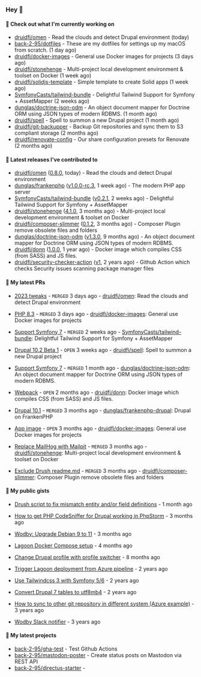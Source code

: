 ### Hey 👋

#### 👷 Check out what I'm currently working on


- [druidfi/omen](https://github.com/druidfi/omen) - Read the clouds and detect Drupal environment (today)
- [back-2-95/dotfiles](https://github.com/back-2-95/dotfiles) - These are my dotfiles for settings up my macOS from scratch. (1 day ago)
- [druidfi/docker-images](https://github.com/druidfi/docker-images) - General use Docker images for projects (3 days ago)
- [druidfi/stonehenge](https://github.com/druidfi/stonehenge) - Multi-project local development environment &amp; toolset on Docker (1 week ago)
- [druidfi/solidjs-template](https://github.com/druidfi/solidjs-template) - Simple template to create Solid apps (1 week ago)
- [SymfonyCasts/tailwind-bundle](https://github.com/SymfonyCasts/tailwind-bundle) - Delightful Tailwind Support for Symfony &#43; AssetMapper (2 weeks ago)
- [dunglas/doctrine-json-odm](https://github.com/dunglas/doctrine-json-odm) - An object document mapper for Doctrine ORM using JSON types of modern RDBMS. (1 month ago)
- [druidfi/spell](https://github.com/druidfi/spell) - Spell to summon a new Drupal project (1 month ago)
- [druidfi/git-backupper](https://github.com/druidfi/git-backupper) - Backup Git repositories and sync them to S3 compliant storage (2 months ago)
- [druidfi/renovate-config](https://github.com/druidfi/renovate-config) - Our share configuration presets for Renovate (2 months ago)


#### 🔭 Latest releases I've contributed to


- [druidfi/omen](https://github.com/druidfi/omen) ([0.8.0](https://github.com/druidfi/omen/releases/tag/0.8.0), today) - Read the clouds and detect Drupal environment
- [dunglas/frankenphp](https://github.com/dunglas/frankenphp) ([v1.0.0-rc.3](https://github.com/dunglas/frankenphp/releases/tag/v1.0.0-rc.3), 1 week ago) - The modern PHP app server
- [SymfonyCasts/tailwind-bundle](https://github.com/SymfonyCasts/tailwind-bundle) ([v0.2.1](https://github.com/SymfonyCasts/tailwind-bundle/releases/tag/v0.2.1), 2 weeks ago) - Delightful Tailwind Support for Symfony &#43; AssetMapper
- [druidfi/stonehenge](https://github.com/druidfi/stonehenge) ([4.1.0](https://github.com/druidfi/stonehenge/releases/tag/4.1.0), 3 months ago) - Multi-project local development environment &amp; toolset on Docker
- [druidfi/composer-slimmer](https://github.com/druidfi/composer-slimmer) ([0.1.2](https://github.com/druidfi/composer-slimmer/releases/tag/0.1.2), 3 months ago) - Composer Plugin remove obsolete files and folders
- [dunglas/doctrine-json-odm](https://github.com/dunglas/doctrine-json-odm) ([v1.3.0](https://github.com/dunglas/doctrine-json-odm/releases/tag/v1.3.0), 9 months ago) - An object document mapper for Doctrine ORM using JSON types of modern RDBMS.
- [druidfi/donn](https://github.com/druidfi/donn) ([1.0.0](https://github.com/druidfi/donn/releases/tag/1.0.0), 1 year ago) - Docker image which compiles CSS (from SASS) and JS files.
- [druidfi/security-checker-action](https://github.com/druidfi/security-checker-action) ([v1](https://github.com/druidfi/security-checker-action/releases/tag/v1), 2 years ago) - Github Action which checks Security issues scanning package manager files

#### 🌱 My latest PRs


- [2023 tweaks](https://github.com/druidfi/omen/pull/11) - `MERGED` 3 days ago - [druidfi/omen](https://github.com/druidfi/omen): Read the clouds and detect Drupal environment

- [PHP 8.3](https://github.com/druidfi/docker-images/pull/35) - `MERGED` 3 days ago - [druidfi/docker-images](https://github.com/druidfi/docker-images): General use Docker images for projects

- [Support Symfony 7](https://github.com/SymfonyCasts/tailwind-bundle/pull/26) - `MERGED` 2 weeks ago - [SymfonyCasts/tailwind-bundle](https://github.com/SymfonyCasts/tailwind-bundle): Delightful Tailwind Support for Symfony &#43; AssetMapper

- [Drupal 10.2 Beta 1](https://github.com/druidfi/spell/pull/47) - `OPEN` 3 weeks ago - [druidfi/spell](https://github.com/druidfi/spell): Spell to summon a new Drupal project

- [Support Symfony 7](https://github.com/dunglas/doctrine-json-odm/pull/130) - `MERGED` 1 month ago - [dunglas/doctrine-json-odm](https://github.com/dunglas/doctrine-json-odm): An object document mapper for Doctrine ORM using JSON types of modern RDBMS.

- [Webpack](https://github.com/druidfi/donn/pull/4) - `OPEN` 2 months ago - [druidfi/donn](https://github.com/druidfi/donn): Docker image which compiles CSS (from SASS) and JS files.

- [Drupal 10.1](https://github.com/dunglas/frankenphp-drupal/pull/16) - `MERGED` 3 months ago - [dunglas/frankenphp-drupal](https://github.com/dunglas/frankenphp-drupal): Drupal on FrankenPHP

- [App image](https://github.com/druidfi/docker-images/pull/27) - `OPEN` 3 months ago - [druidfi/docker-images](https://github.com/druidfi/docker-images): General use Docker images for projects

- [Replace MailHog with Mailpit](https://github.com/druidfi/stonehenge/pull/76) - `MERGED` 3 months ago - [druidfi/stonehenge](https://github.com/druidfi/stonehenge): Multi-project local development environment &amp; toolset on Docker

- [Exclude Drush readme.md](https://github.com/druidfi/composer-slimmer/pull/6) - `MERGED` 3 months ago - [druidfi/composer-slimmer](https://github.com/druidfi/composer-slimmer): Composer Plugin remove obsolete files and folders


#### 🌱 My public gists


- [Drush script to fix mismatch entity and/or field definitions](https://gist.github.com/1a4e94e236d690096790aeb897d61304) - 1 month ago

- [How to get PHP CodeSniffer for Drupal working in PhpStorm](https://gist.github.com/7ee7cc712562a3d5396555f2c3aaf6f7) - 3 months ago

- [Wodby: Upgrade Debian 9 to 11](https://gist.github.com/6ec9a8d9a133801146b990c1c101197d) - 3 months ago

- [Lagoon Docker Compose setup](https://gist.github.com/df26f936d242e560c8b4030b7c1d97a7) - 4 months ago

- [Change Drupal profile with profile switcher](https://gist.github.com/c3f5453655dd21633bf9fbdd1bd5f55d) - 8 months ago

- [Trigger Lagoon deployment from Azure pipeline](https://gist.github.com/bb73dc3d76cdae889ed4bd87930682f9) - 2 years ago

- [Use Tailwindcss 3 with Symfony 5/6](https://gist.github.com/3d059e4443ee8f028ab5c8c20b602b2f) - 2 years ago

- [Convert Drupal 7 tables to utf8mb4](https://gist.github.com/ef42b2ce2f464cd2ce5bd5fb579ab3ab) - 2 years ago

- [How to sync to other git repository in different system (Azure example)](https://gist.github.com/e23d1f9e1450d6b45e0ca190edfb986e) - 3 years ago

- [Wodby Slack notifier](https://gist.github.com/ff0fe5c5d93051b727195fc889a9f34d) - 3 years ago


#### 🌱 My latest projects


- [back-2-95/gha-test](https://github.com/back-2-95/gha-test) - Test Github Actions
- [back-2-95/mastodon-poster](https://github.com/back-2-95/mastodon-poster) - Create status posts on Mastodon via REST API
- [back-2-95/directus-starter](https://github.com/back-2-95/directus-starter) - 
